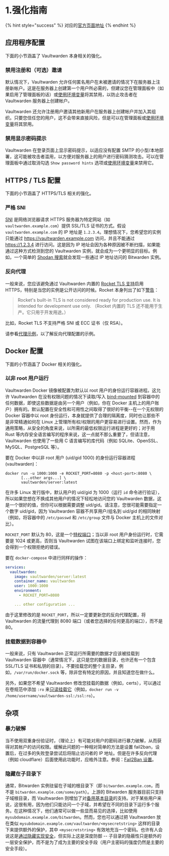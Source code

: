 # 1.强化指南

{% hint style="success" %}
对应的[官方页面地址](https://github.com/dani-garcia/vaultwarden/wiki/Hardening-Guide)
{% endhint %}

## 应用程序配置 <a href="#application-configuration" id="application-configuration"></a>

下面的小节涵盖了 Vaultwarden 本身相关的强化。

### 禁用注册和（可选）邀请 <a href="#disable-registration-and-optionally-invitations" id="disable-registration-and-optionally-invitations"></a>

默认情况下，Vaultwarden 允许任何匿名用户在未被邀请的情况下在服务器上注册新帐户。这是在服务器上创建第一个用户所必需的，但建议您在管理面板中（如果启用了管理面板的话）或[使用环境变量](../disable-registration-of-new-users.md)将其禁用，以防止攻击者在 Vaultwarden 服务器上创建帐户。

Vaultwarden 还允许注册用户邀请其他新用户在服务器上创建帐户并加入其组织。只要您信任您的用户，这不会带来直接风险，但是可以在管理面板或[使用环境变量](../disable-registration-of-new-users.md)将其禁用。

### 禁用显示密码提示 <a href="#disable-password-hint-display" id="disable-password-hint-display"></a>

Vaultwarden 在登录页面上显示密码提示，以适应没有配置 SMTP 的小型/本地部署，这可能被攻击者滥用，以方便对服务器上的用户进行密码猜测攻击。可以在管理面板中通过取消勾选 `Show password hints` 选项或[使用环境变量](../disable-registration-of-new-users.md)来禁用它。

## HTTPS / TLS 配置 <a href="#https-tls-configuration" id="https-tls-configuration"></a>

下面的小节涵盖了 HTTPS/TLS 相关的强化。

### 严格 SNI <a href="#strict-sni" id="strict-sni"></a>

[SNI](https://zh.wikipedia.org/wiki/%E6%9C%8D%E5%8A%A1%E5%99%A8%E5%90%8D%E7%A7%B0%E6%8C%87%E7%A4%BA) 是网络浏览器请求 HTTPS 服务器为特定网站（如 `vaultwarden.example.com`）提供 SSL/TLS 证书的方式。假设`vaultwarden.example.com` 的 IP 地址是 `1.2.3.4`。理想情况下，您希望您的实例只能通过 https://vaultwarden.example.com 访问，并且不能通过 https://1.2.3.4 进行访问。这是因为 IP 地址会因为各种原因被不断扫描，如果能通过这种方式检测到您的 Vaultwarden 实例，就会成为一个更明显的目标。例如，一个简单的 [Shodan 搜索](https://www.shodan.io/search?query=bitwarden)就会发现一些通过 IP 地址访问的 Bitwarden 实例。

### 反向代理 <a href="#reverse-proxying" id="reverse-proxying"></a>

一般来说，您应该避免通过 Vaultwarden 内置的 [Rocket TLS 支持](../../deployment/https/enabling-https.md)启用 HTTPS，特别是当您的实例是公开访问的时候。Rocket 本身列出了如下[警告](https://rocket.rs/v0.4/guide/configuration/#configuring-tls)：

> Rocket's built-in TLS is not considered ready for production use. It is intended for development use only. （Rocket 内置的 TLS 还不能用于生产。它只用于开发用途。）

比如，Rocket TLS 不支持严格 SNI 或 ECC 证书（仅 RSA）。

请参看[代理示例](../../deployment/proxy-examples.md)，以了解反向代理配置的示例。

## Docker 配置 <a href="#docker-configuration" id="docker-configuration"></a>

下面的小节涵盖了 Docker 相关的强化。

### 以非 root 用户运行 <a href="#run-as-a-non-root-user" id="run-as-a-non-root-user"></a>

Vaultwarden Docker 镜像被配置为默认以 root 用户的身份运行容器进程。这允许 Vaultwarden 在没有权限问题的情况下读取/写入 [bind-mounted](https://docs.docker.com/storage/bind-mounts/) 到容器中的任何数据，即使这些数据是由另一个用户（例如，你在 Docker 主机上的用户账户）拥有的。默认配置在安全性和可用性之间取得了很好的平衡--在一个无权限的 Docker 容器中以 root 身份运行，本身就提供了合理的隔离度，同时也让那些不是非常精通如何在 Linux 上管理所有权/权限的用户更容易进行设置。然而，作为通用策略，从安全的角度来说，以所需的最低权限运行进程是更好的；对于用 Rust 等内存安全语言编写的程序来说，这一点就不那么重要了，但请注意，Vaultwarden 也使用了一些用 C 语言编写的库代码（例如 SQLite、OpenSSL、MySQL、PostgreSQL 等）。

要在 Docker 中以非 root 用户 (uid/gid 1000) 的身份运行容器进程 (vaultwarden)：

```shell
docker run -u 1000:1000 -e ROCKET_PORT=8080 -p <host-port>:8080 \
       [...other args...] \
       vaultwarden/server:latest
```

在许多 Linux 发行版中，默认用户的 uid/gid 为 1000（运行 `id` 命令进行验证），所以如果您想在不换成其他用户的情况下轻松地访问您的 Vaultwarden 数据，这是一个很好的值，但你可以根据需要调整 uid/gid。请注意，您很可能需要指定一个数字 uid/gid，因为 Vaultwarden 容器不共享用户/组名到 uid/gid 的相同映射（例如，将容器中的 `/etc/passwd` 和 `/etc/group` 文件与 Docker 主机上的文件对比）。

`ROCKET_PORT` 默认为 80，这是一个[特权端口](https://www.w3.org/Daemon/User/Installation/PrivilegedPorts.html)；当以非 root 用户身份运行时，它需要是 1024 或更高，否则当 Vaultwarden 试图在该端口上绑定和监听连接时，您会得到一个权限拒绝的错误。

要在 `docker-compose` 中进行同样的操作：

```yaml
services:
  vaultwarden:
    image: vaultwarden/server:latest
    container_name: vaultwarden
    user: 1000:1000
    environment:
      - ROCKET_PORT=8080

    ... other configuration ...
```

由于这里修改的是 `ROCKET_PORT`，所以一定要更新您的反向代理配置，将 Vaultwarden 的流量代理到 8080 端口（或者您选择的任何更高的端口），而不是 80。

### 挂载数据到容器中 <a href="#mounting-data-into-the-container" id="mounting-data-into-the-container"></a>

一般来说，只有 Vaultwarden 正常运行所需要的数据才应该被挂载到 Vaultwarden 容器中（通常情况下，这只是您的数据目录，也许还有一个包含 SSL/TLS 证书和私钥的目录）。不要挂载您的整个主目录，例如，`/var/run/docker.sock` 等，除非您有特定的原因，并且知道您在做什么。

另外，如果您不希望 Vaultwarden 修改您挂载的数据（例如，certs），可以通过在卷规范中添加 `:ro` 来[只读挂载它](https://docs.docker.com/storage/bind-mounts/#use-a-read-only-bind-mount)（例如，`docker run -v /home/username/vaultwarden-ssl:/ssl:ro`）。

## 杂项 <a href="#miscellaneous" id="miscellaneous"></a>

### 暴力破解 <a href="#brute-force-mitigation" id="brute-force-mitigation"></a>

当不使用双重身份验证时，（理论上）有可能对用户的密码进行暴力破解，从而获得对其帐户的访问权限。缓解此问题的一种相对简单的方法是设置 fail2ban，设置后，在过多的失败登录尝试后将阻止访问者的 IP 地址。但是在许多反向代理（例如 cloudflare）后面使用此功能时，应格外注意。参阅：[Fail2Ban 设置](fail2ban-setup.md)。

### 隐藏在子目录下 <a href="#hiding-under-a-subdir" id="hiding-under-a-subdir"></a>

通常，Bitwarden 实例驻留在子域的根目录下（即 `bitwarden.example.com`，而不是 `bitwarden.example.com/some/path`）。上游的 Bitwarden 服务器目前只支持子域根目录，而 Vaultwarden 则增加了对[备用基本目录](../using-an-alternate-base-dir-subdir-subpath.md)的支持。对于某些用户来说，这很有用，因为他们只能访问一个子域，并希望在不同的目录下运行多个服务。在这种情况下，他们通常可以做一些显而易见的选择，比如使用 `mysubdomain.example.com/bitwarden`。然而，您也可以通过把 Vaultwarden 放在类似 `mysubdomain.example.com/vaultwarden/<mysecretstring>` 这样的目录下来提供额外的保护，其中 `<mysecretstring>` 有效地充当一个密码。也许有人会说这是[通过隐藏实现安全](https://en.wikipedia.org/wiki/Security\_through\_obscurity)，但实际上这是深度防御 -- 子目录的隐蔽性只是额外的一层安全保护，而不是为了成为主要的安全手段（用户主密码的强度仍然是主要的安全手段）。
